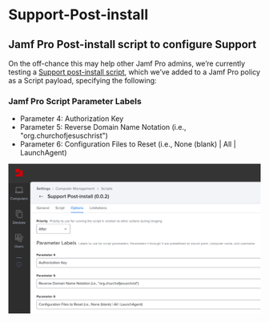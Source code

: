 # Support-Post-install
## Jamf Pro Post-install script to configure Support

On the off-chance this may help other Jamf Pro admins, we’re currently testing a [Support post-install script](https://github.com/dan-snelson/Support-Post-install/blob/main/Support-Post-install.bash), which we’ve added to a Jamf Pro policy as a Script payload, specifying the following:

### Jamf Pro Script Parameter Labels

- Parameter 4: Authorization Key
- Parameter 5: Reverse Domain Name Notation (i.e., "org.churchofjesuschrist")
- Parameter 6: Configuration Files to Reset (i.e., None (blank) | All | LaunchAgent)

![Jamf Pro Script Parameter Labels](images/Screen%20Shot%202021-07-14%20at%204.59.54%20AM.png)

